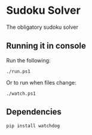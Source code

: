 # Sudoku Solver

The obligatory sudoku solver

## Running it in console

Run the following:

`./run.ps1`

Or to run when files change:

`./watch.ps1`

## Dependencies

```
pip install watchdog
```

